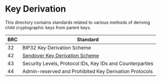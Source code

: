 # Key Derivation

This directory contains standards related to various methods of deriving child cryptographic keys from parent keys.

BRC | Standard
-----|------------------
32   | BIP32 Key Derivation Scheme
42   | [Sendover Key Derivation Scheme](./0042.md)
43   | Security Levels, Protocol IDs, Key IDs and Counterparties
44   | Admin-reserved and Prohibited Key Derivation Protocols